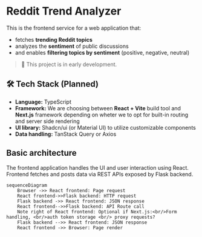 # Reddit Trend Analyzer

This is the frontend service for a web application that:
- fetches **trending Reddit topics**
- analyzes the **sentiment** of public discussions
- and enables **filtering topics by sentiment** (positive, negative, neutral)

> 🚧 This project is in early development.

## 🛠️ Tech Stack (Planned)

- **Language:** TypeScript
- **Framework:** We are choosing between **React + Vite** build tool and **Next.js** framework depending on wheter we to opt for built-in routing and server side rendering   
- **UI library:** Shadcn/ui (or Material UI) to utilize customizable components
- **Data handling:** TanStack Query or Axios

## Basic architecture
The frontend application handles the UI and user interaction using React. Frontend fetches and posts data via REST APIs exposed by Flask backend.

```mermaid
sequenceDiagram
    Browser ->> React frontend: Page request
    React frontend->>Flask backend: HTTP request
    Flask backend ->> React frontend: JSON response
    React frontend-->>Flask backend: API Route call
    Note right of React frontend: Optional if Next.js:<br/>Form handling, <br/>auth token storage <br/> proxy requests?
    Flask backend -->> React frontend: JSON response
    React frontend ->> Browser: Page render
```